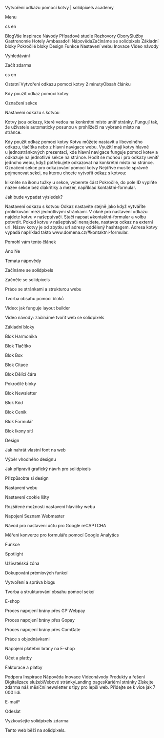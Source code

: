 <p>Vytvoření odkazu pomocí kotvy | solidpixels academy</p>
<p>Menu</p>
<p>cs en</p>
<p>BlogVše Inspirace Návody Případové studie Rozhovory OborySlužby Gastronomie Hotely Ambasadoři NápovědaZačínáme se solidpixels Základní bloky Pokročilé bloky Design Funkce Nastavení webu Inovace Video návody</p>
<p>Vyhledávání</p>
<p>Začít zdarma</p>
<p>cs en</p>
<p>Ostatní
Vytvoření odkazu pomocí kotvy
2 minutyObsah článku</p>
<p>Kdy použít odkaz pomocí kotvy</p>
<p>Označení sekce </p>
<p>Nastavení odkazu s kotvou</p>
<p>Kotvy jsou odkazy, které vedou na konkrétní místo unitř stránky. Fungují tak, že uživatele automaticky posunou v prohlížeči na vybrané místo na stránce. </p>
<p>Kdy použít odkaz pomocí kotvy
Kotvu můžete nastavit u libovolného odkazu, tlačítka nebo z hlavní navigace webu.
Využití mají kotvy hlavně u jednostránkových prezentací, kde hlavní navigace funguje pomocí kotev a odkazuje na jednotlivé sekce na stránce. Hodit se mohou i pro odkazy uvnitř jednoho webu, když potřebujete odkazovat na konkrétní místo na stránce.
Označení sekce pro odkazování pomocí kotvy
Nejdříve musíte správně pojmenovat sekci, na kterou chcete vytvořit odkaz s kotvou: </p>
<p>klikněte na ikonu tužky u sekce,
vyberete část Pokročilé,
do pole ID vyplňte název sekce bez diakritiky a mezer, například kontaktni-formular.</p>
<p>Jak bude vypadat výsledek? </p>
<p>Nastavení odkazu s kotvou
Odkaz nastavíte stejně jako když vytváříte prolinkování mezi jednotlivými stránkami. V okně pro nastavení odkazu najdete kotvu v našeptávači. Stačí napsat #kontaktni-formular a volbu potvrdit.
Pokud kotvu v našeptávači nenajdete, nastavte odkaz na externí url. Název kotvy je od zbytku url adresy oddělený hashtagem. Adresa kotvy vypadá například takto www.domena.cz/#kontaktni-formular.</p>
<p>Pomohl vám tento článek</p>
<p>Ano
Ne</p>
<p>Témata nápovědy</p>
<p>Začínáme se solidpixels</p>
<p>Začněte se solidpixels</p>
<p>Práce se stránkami a strukturou webu</p>
<p>Tvorba obsahu pomocí bloků</p>
<p>Video: jak funguje layout builder </p>
<p>Video návody: začínáme tvořit web se solidpixels</p>
<p>Základní bloky</p>
<p>Blok Harmonika</p>
<p>Blok Tlačítko</p>
<p>Blok Box</p>
<p>Blok Citace</p>
<p>Blok Dělící čára</p>
<p>Pokročilé bloky</p>
<p>Blok Newsletter</p>
<p>Blok Kód</p>
<p>Blok Ceník</p>
<p>Blok Formulář</p>
<p>Blok Ikony sítí</p>
<p>Design</p>
<p>Jak nahrát vlastní font na web</p>
<p>Výběr vhodného designu</p>
<p>Jak připravit grafický návrh pro solidpixels</p>
<p>Přizpůsobte si design</p>
<p>Nastavení webu</p>
<p>Nastavení cookie lišty</p>
<p>Rozšířené možnosti nastavení hlavičky webu</p>
<p>Napojení Seznam Webmaster</p>
<p>Návod pro nastavení účtu pro Google reCAPTCHA</p>
<p>Měření konverze pro formuláře pomocí Google Analytics</p>
<p>Funkce</p>
<p>Spotlight</p>
<p>Uživatelská zóna</p>
<p>Dokupování prémiových funkcí</p>
<p>Vytvoření a správa blogu</p>
<p>Tvorba a strukturování obsahu pomocí sekcí</p>
<p>E-shop</p>
<p>Proces napojení brány přes GP Webpay</p>
<p>Proces napojení brány přes Gopay</p>
<p>Proces napojení brány přes ComGate</p>
<p>Práce s objednávkami</p>
<p>Napojení platební brány na E-shop</p>
<p>Účet a platby</p>
<p>Fakturace a platby</p>
<p>Podpora
 Inspirace
Nápověda
Inovace
Videonávody
 Produkty a řešení
 Digitalizace služebWebové stránkyLanding pagesKariérní stránky Získejte zdarma náš měsíční newsletter s tipy pro lepší web. Přidejte se k více jak 7 000 lidí.</p>
<p>E-mail*</p>
<p>Odeslat</p>
<p>Vyzkoušejte solidpixels zdarma</p>
<p>Tento web běží na solidpixels.</p>